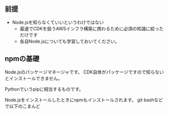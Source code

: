 

## 前提
- Node.jsを知らなくていいというわけではない
	- 最速でCDKを扱うAWSインフラ構築に携わるために必須の知識に絞っただけです
	- 各自Node.jsについても学習しておいてください。

## npmの基礎
Node.jsのパッケージマネージャです。
CDK自体がパッケージですので知らないとインストールできません。

Pythonでいうpipに相当するものです。

Node.jsをインストールしたときにnpmもインストールされます。
git bashなどで以下のこまんど